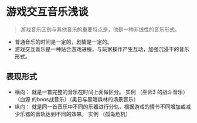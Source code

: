 # 游戏交互音乐浅谈
> 游戏音乐区别与其他音乐的重要特点是，他是一种非线性的音乐形式。
- 普通音乐的时间是一定的，剧情是一定的。
- 游戏交互音乐是一种贴合游戏进程，与玩家操作产生互动，加强沉浸干的音乐形式。

## 表现形式
- 横向： 就是一首完整的音乐在时间上面做区分。
  实例 （巫师3 的战斗音乐） （血源 的boos战音乐）（奥日与黑暗森林的场景音乐）
- 纵向： 就是同一首音乐中不同的乐器进行分轨，根据游戏的情节不同增加或减少乐器的音轨达到不同的效果。
  实例 （孤岛危机）